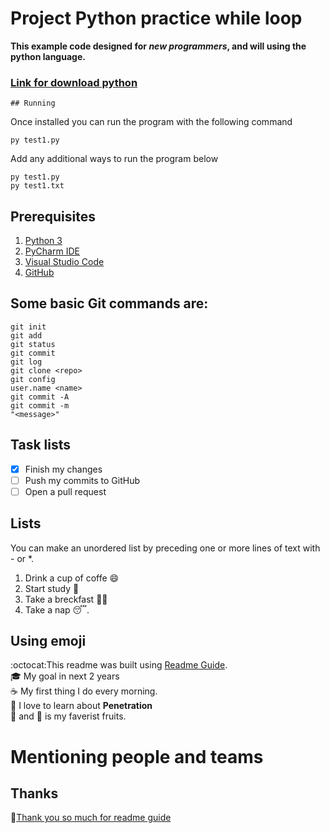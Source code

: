 # Project Python practice while loop
**This example code designed for *new programmers*, and will using the python language.**<br>

### [Link for download python](https://www.python.org/downloads/release/python-380/)

   
    ## Running
Once installed you can run the program with the following command<br>
```
py test1.py
```

Add any additional ways to run the program below<br>
```
py test1.py 
py test1.txt
```
## Prerequisites
1. [Python 3](https://www.python.org/downloads/)
2. [PyCharm IDE](https://www.jetbrains.com/pycharm/download/#section=windows)
3. [Visual Studio Code](https://code.visualstudio.com/download)
4. [GitHub](https://git-scm.com/download/win)

## Some basic Git commands are:
```
git init
git add
git status
git commit
git log
git clone <repo>
git config
user.name <name>
git commit -A
git commit -m
"<message>"

```

## Task lists
- [x] Finish my changes
- [ ] Push my commits to GitHub
- [ ] Open a pull request

## Lists
You can make an unordered list by preceding one or more lines of text with - or *.<br>
1. Drink a cup of coffe :smile:<br>
2. Start study  :book:<br>
3. Take a breckfast :curry::fried_shrimp:<br>
4. Take a nap :sleeping:.
 

## Using emoji
 :octocat:This readme was built using [Readme Guide](https://docs.github.com/en/github/writing-on-github/basic-writing-and-formatting-syntax).<br>
 :mortar_board: My goal in next 2 years<br>
 :coffee: My first thing I do every morning.<br>
 :ledger: I love to learn about __Penetration__<br>
 :cherries: and :tomato: is my faverist fruits.
 
# Mentioning people and teams

## Thanks
:sparkling_heart:[Thank you so much for readme guide](https://docs.github.com/en/github/writing-on-github/basic-writing-and-formatting-syntax)
